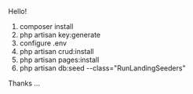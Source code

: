 Hello!

1. composer install
2. php artisan key:generate
3. configure .env
4. php artisan crud:install
5. php artisan pages:install
6. php artisan db:seed --class="RunLandingSeeders"

Thanks ...
